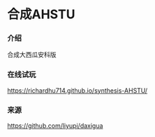 # 合成AHSTU

### 介绍
合成大西瓜安科版

### 在线试玩
https://richardhu714.github.io/synthesis-AHSTU/

### 来源
https://github.com/liyupi/daxigua
